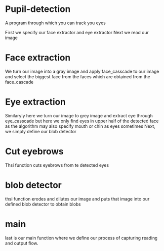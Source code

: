 # Pupil-detection
A program through which you can track you eyes 

First we specify our face extractor and eye extractor
Next we read our image
# Face extraction
We turn our image into a gray image and apply face_casscade to our image and select the biggest face from the faces which are obtained from the face_cascade
# Eye extraction
Similaryly here we turn our image to grey image and extract eye through eye_casscade but here we only find eyes in upper half of the detected face as the algorithm may also specify mouth or chin as eyes sometimes
Next, we simply define our blob detector
# Cut eyebrows 
Thsi function cuts eyebrows from te detected eyes
# blob detector
thsi function erodes and dilutes our image and puts that image into our defined blob detector to obtain blobs
# main
last is our main function where we define our process of capturing reading and output flow.
